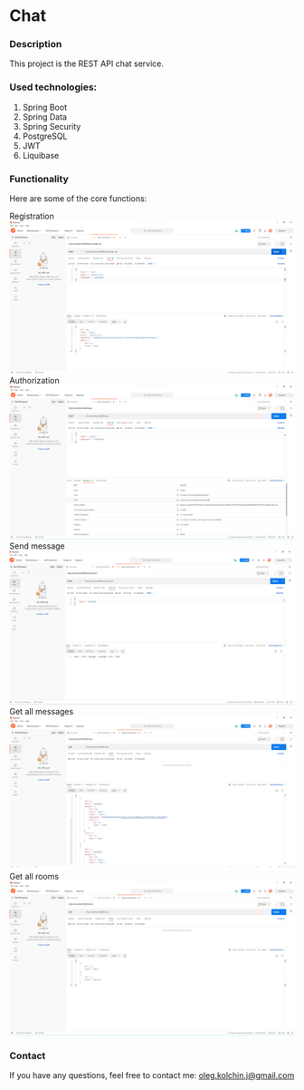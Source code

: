 Chat
=============

### Description
This project is the REST API chat service. 

### Used technologies:
1. Spring Boot
2. Spring Data
3. Spring Security
4. PostgreSQL
5. JWT
6. Liquibase

### Functionality
Here are some of the core functions:

Registration
![ScreenShot](images/1.png)
Authorization
![ScreenShot](images/2.png)
Send message
![ScreenShot](images/3.png)
Get all messages
![ScreenShot](images/4.png)
Get all rooms
![ScreenShot](images/5.png)

### Contact
If you have any questions, feel free to contact me: oleg.kolchin.j@gmail.com